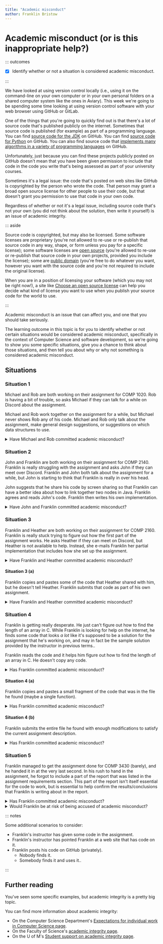 ```yaml
---
title: "Academic misconduct"
author: Franklin Bristow
---
```


Academic misconduct (or is this inappropriate help?)
===================

::: outcomes

* [X] Identify whether or not a situation is considered academic misconduct.

:::

We have looked at using version control locally (i.e., using it on the
command-line on your own computer or in your own personal folders on a shared
computer system like the ones in Aviary). This week we're going to be spending
some time looking at using version control software with your web browser using
GitHub or GitLab.

One of the things that you're going to quickly find out is that there's a lot of
source code that's published publicly on the internet. Sometimes that source
code is published (for example) as part of a programming language. You can find
[source code for the JDK] on GitHub. You can find [source code for Python] on
GitHub. You can also find source code that [implements many algorithms in a
variety of programming languages] on GitHub.

Unfortunately, just because you can find these projects publicly posted on
GitHub doesn't mean that you have been given permission to include that code in
the code you write that's being assessed as part of your university courses.

Sometimes it's a legal issue: the code that's posted on web sites like GitHub is
copyrighted by the person who wrote the code. That person may grant a broad open
source license for other people to use their code, but that doesn't grant you
permission to use that code in your own code.

Regardless of whether or not it's a legal issue, including source code that's
not your own (you did not think about the solution, then write it yourself) is
an issue of academic integrity.

::: aside

Source code is copyrighted, but may also be licensed. Some software licenses are
proprietary (you're not allowed to re-use or re-publish that source code in any
way, shape, or form unless you pay for a specific license); some software
licenses are [open source] (you're allowed to re-use or re-publish that source
code in your own projects, provided you include the license); some are [public
domain] (you're free to do whatever you want, however you want with the source
code and you're not required to include the original license).

When you are in a position of licensing your software (which you may not be
right now!), a site like [Choose an open source license] can help you decide
what kind of license you want to use when you publish your source code for the
world to use.

:::

Academic misconduct is an issue that can affect you, and one that you should
take seriously.

The learning outcome in this topic is for you to identify whether or not certain
situations would be considered academic misconduct, specifically in the context
of Computer Science and software development, so we're going to show you some
specific situations, give you a chance to think about those situations, and then
tell you about why or why not something is considered academic misconduct.

[Choose an open source license]: https://choosealicense.com/
[public domain]: https://en.wikipedia.org/wiki/Public_domain
[open source]: https://en.wikipedia.org/wiki/Open-source_software
[implements many algorithms in a variety of programming languages]:
https://github.com/TheAlgorithms
[source code for Python]: https://github.com/python/cpython
[source code for the JDK]: https://github.com/openjdk/jdk
[GitHub]: https://github.com
[GitLab]: https://gitlab.com

Situations
----------

### Situation 1

Michael and Rob are both working on their assignment for COMP 1020. Rob is
having a bit of trouble, so asks Michael if they can talk for a while on Discord
about the assignment.

Michael and Rob work together on the assignment for a while, but Michael never
shows Rob any of his code. Michael and Rob only talk about the assignment,
make general design suggestions, or suggestions on which data structures to use.

<details><summary>Have Michael and Rob committed academic misconduct?</summary>

No, Michael and Rob have not committed academic misconduct. Students are
permitted to generally discuss assignments that they are working on.

The one caveat to this situation would be if the assignment itself was to decide
on what kind of data structure to use, but if this were a general programming
assignment, discussing data structures in and of itself is not academic
misconduct.

</details>

### Situation 2

John and Franklin are both working on their assignment for COMP 2140. Franklin
is really struggling with the assignment and asks John if they can meet over
Discord. Franklin and John both talk about the assignment for a while, but John is
starting to think that Franklin is really in over his head.

John suggests that he share his code by screen sharing so that Franklin can
have a better idea about how to link together two nodes in Java. Franklin agrees
and reads John's code. Franklin then writes his own implementation.

<details><summary>Have John and Franklin committed academic
misconduct?</summary>

Yes, John and Franklin have committed academic misconduct. When John showed
Franklin his source code, even though the intent wasn't for Franklin to copy the
source code and Franklin *didn't* copy the source code, John and Franklin were
participating in [inappropriate collaboration] as soon as John showed Franklin
his source code.

[inappropriate collaboration]:
https://umanitoba.ca/student-supports/academic-supports/academic-integrity#inappropriate-collaboration

</details>


### Situation 3

Franklin and Heather are both working on their assignment for COMP 2160.
Franklin is really stuck trying to figure out how the first part of the
assignment works. He asks Heather if they can meet on Discord, but Heather is
not available to help. Instead, she e-mails Franklin her partial implementation
that includes how she set up the assignment.

<details><summary>Have Franklin and Heather committed academic
misconduct?</summary>

Yes, just like John and Franklin, Heather and Franklin are participating in
[inappropriate collaboration]. In this case, since Heather is physically sending
Franklin a file, it feels a little bit more clear than just screen sharing
because sending a file by e-mail (or as an attachment in whatever communication
tool you're using) is more tangible and permanent than screen sharing.

</details>

#### Situation 3 (a)

Franklin copies and pastes some of the code that Heather shared with him, but he
doesn't tell Heather. Franklin submits that code as part of his own assignment.

<details><summary>Have Franklin and Heather committed academic
misconduct?</summary>

Yes. In fact, even though Franklin seems to be the only one doing something
wrong here, unfortunately Heather is also guilty of academic misconduct because
they are participating in [inappropriate collaboration] together.

</details>

### Situation 4

Franklin is getting really desperate. He just can't figure out how to find the
length of an array in C. While Franklin is looking for help on the internet, he
finds some code that looks *a lot* like it's supposed to be a solution for the
assignment that he's working on, and may in fact be the sample solution provided
by the instructor in previous terms..

Franklin reads the code and it helps him figure out how to find the length of an
array in C. He doesn't copy any code.

<details><summary>Has Franklin committed academic misconduct?</summary>

Yes. Similar to our first case with John, Franklin is participating in
[inappropriate collaboration], but that seems less obvious because there's no
other person that's directly involved in participating.

That said, there is technically another person who is participating here: the
person who originally posted the sample solution on the internet. They're
*passively* involved in this misconduct, but they are involved.

</details>

#### Situation 4 (a)

Franklin copies and pastes a small fragment of the code that was in the file he
found (maybe a single function).

<details><summary>Has Franklin committed academic misconduct?</summary>

Yes, this is definitely misconduct and it's significantly clearer than the last
couple of cases because Franklin is explicitly using and submitting work that he
did not create for assessment. This is an example of [plagiarism].

[plagiarism]:
https://umanitoba.ca/student-supports/academic-supports/academic-integrity#plagiarism

</details>

#### Situation 4 (b)

Franklin submits the entire file he found with enough modifications to satisfy
the current assignment description.

<details><summary>Has Franklin committed academic misconduct?</summary>

Just like the last example, by submitting work that is not his own and he is
committing [plagiarism].

</details>

### Situation 5

Franklin managed to get the assignment done for COMP 3430 (barely), and he
handed it in at the very last second. In his rush to hand in the assignment, he
forgot to include a part of the report that was listed in the assignment
requirements section. This part of the report isn't itself essential for the
code to work, but is essential to help confirm the results/conclusions that
Franklin is writing about in the report.

<details><summary>Has Franklin committed academic misconduct?</summary>

No, Franklin has not committed academic misconduct. Franklin has not plagiarized
any work, has not collaborated inappropriately with any of his peers, and did
not commit [academic fraud] (he did not make up the results).

[academic fraud]:
https://umanitoba.ca/student-supports/academic-supports/academic-integrity#academic-fraud

</details>

<details><summary>Would Franklin be at risk of being accused of academic misconduct?</summary>

Maybe. In this specific case, Franklin appears at first glance to have committed
academic fraud, and it might be reasonable for Franklin's instructor to assume
that Franklin has committed academic fraud.

If Franklin's submission is identified as a possible case of academic misconduct
due to academic fraud, Franklin's instructor might reach out to him and ask for
clarification or for the evidence that's missing, and the issue would be
resolved.

If Franklin's instructor still believes that Franklin committed academic
misconduct, the instructor would forward the case to the Associate Head (AH) of
Computer Science for Student Experience. The AH would then act as an independent
third party in the case and conduct an investigation, including giving Franklin
an opportunity to discuss the situation. The AH would render a decision about
the situation (this is or is not a case of academic misconduct), and share that
decision with both Franklin and Franklin's instructor.

</details>

::: notes

Some additional scenarios to consider:

* Franklin's instructor has given some code in the assignment.
* Franklin's instructor has pointed Franklin at a web site that has code on it.
* Franklin posts his code on GitHub (privately).
    * Nobody finds it.
    * Somebody finds it and uses it..

:::

Further reading
---------------

You've seen some specific examples, but academic integrity is a pretty big
topic.

You can find more information about academic integrity:

* On the Computer Science Department's [Expectations for individual work in
  Computer Science page].
* On the Faculty of Science's [academic integrity page].
* On the U of M's [Student support on academic integrity page].

[Expectations for individual work in Computer Science page]:
https://sci.umanitoba.ca/cs/expectations/
[Student support on academic integrity page]:
https://umanitoba.ca/student-supports/academic-supports/academic-integrity
[academic integrity page]:
https://sci.umanitoba.ca/students/undergraduate-students/academic-integrity/
